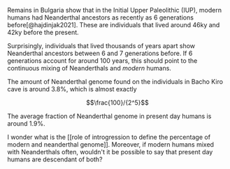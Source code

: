 Remains in Bulgaria show that in the Initial Upper Paleolithic (IUP), modern humans had Neanderthal ancestors as recently as 6 generations before[@hajdinjak2021]. These are individuals that lived around 46ky and 42ky before the present. 

Surprisingly, individuals that lived thousands of years apart show Neanderthal ancestors between 6 and 7 generations before. If 6 generations account for around 100 years, this should point to the continuous mixing of Neanderthals and *modern* humans. 

The amount of Neanderthal genome found on the individuals in Bacho Kiro cave is around 3.8%, which is almost exactly 

$$\frac{100}/{2^5}$$

The average fraction of Neanderthal genome in present day humans is around 1.9%. 

I wonder what is the [[role of introgression to define the percentage of modern and neanderthal genome]]. Moreover, if modern humans mixed with Neanderthals often, wouldn't it be possible to say that present day humans are descendant of both? 